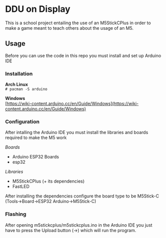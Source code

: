 # DDU on Display
This is a school project entailing the use of an M5StickCPlus in order to make a game meant to teach others about the usage of an M5.

## Usage
Before you can use the code in this repo you must install and set up Arduino IDE

### Installation
**Arch Linux**\
`# pacman -S arduino`

**Windows**\
[https://wiki-content.arduino.cc/en/Guide/Windows](https://wiki-content.arduino.cc/en/Guide/Windows)

### Configuration
After intalling the Arduino IDE you must install the libraries and boards required to make the M5 work

*Boards*
* Arduino ESP32 Boards
* esp32

*Libraries*
 * M5StickCPlus (+ its dependencies)
 * FastLED

After installing the dependencies configure the board type to be M5Stick-C (Tools->Board->ESP32 Arduino->M5Stick-C)

### Flashing
After opening m5stickcplus/m5stickcplus.ino in the Arduino IDE you just have to press the Upload button (→) which will run the program.